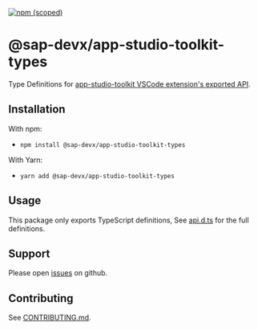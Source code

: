 [![npm (scoped)](https://img.shields.io/npm/v/@sap-devx/app-studio-toolkit-types.svg)](https://www.npmjs.com/package/@sap-devx/app-studio-toolkit-types)

# @sap-devx/app-studio-toolkit-types

Type Definitions for [app-studio-toolkit VSCode extension's exported API](../app-studio-toolkit).

## Installation

With npm:

- `npm install @sap-devx/app-studio-toolkit-types`

With Yarn:

- `yarn add @sap-devx/app-studio-toolkit-types`

## Usage

This package only exports TypeScript definitions, See
[api.d.ts](./api.d.ts) for the full definitions.

## Support

Please open [issues](https://github.com/SAP/app-studio-toolkit/issues) on github.

## Contributing

See [CONTRIBUTING.md](../../CONTRIBUTING.md).
